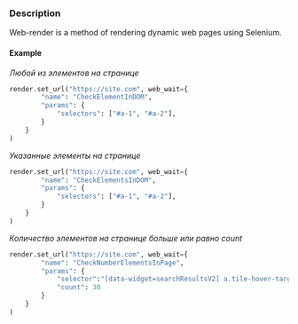 ### Description

Web-render is a method of rendering dynamic web pages using Selenium.


#### Example

_Любой из элементов на странице_

```python
render.set_url("https://site.com", web_wait={
        "name": "CheckElementInDOM",
        "params": {
            "selectors": ["#a-1", "#a-2"],
        }
    }
)
```

_Указанные элементы на странице_

```python
render.set_url("https://site.com", web_wait={
        "name": "CheckElementsInDOM",
        "params": {
            "selectors": ["#a-1", "#a-2"],
        }
    }
)
```

_Количество элементов на странице больше или равно count_

```python
render.set_url("https://site.com", web_wait={
        "name": "CheckNumberElementsInPage",
        "params": {
            "selector":"[data-widget=searchResultsV2] a.tile-hover-target[data-prerender]",
            "count": 30
        }
    }
)
```